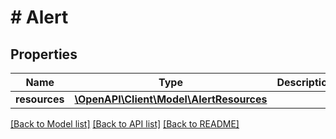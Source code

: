 # # Alert

## Properties

Name | Type | Description | Notes
------------ | ------------- | ------------- | -------------
**resources** | [**\OpenAPI\Client\Model\AlertResources**](AlertResources.md) |  |

[[Back to Model list]](../../README.md#models) [[Back to API list]](../../README.md#endpoints) [[Back to README]](../../README.md)
